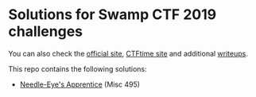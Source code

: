 # Solutions for Swamp CTF 2019 challenges

You can also check the [official site](https://play.swampctf.com/),
[CTFtime site](https://ctftime.org/event/779)
and additional [writeups](https://ctftime.org/event/779/tasks/).

This repo contains the following solutions:

* [Needle-Eye's Apprentice](needle-eyes-apprentice) (Misc 495)
